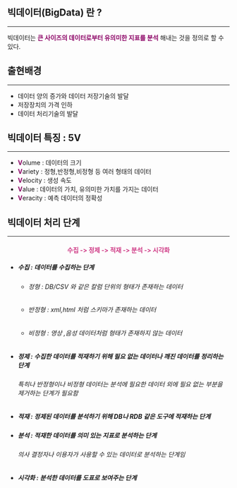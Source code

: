 ## 빅데이터(BigData) 란 ?
-----
빅데이터는 <b><span style="color:rgb(139, 0, 100)">큰 사이즈의 데이터로부터 유의미한 지표를 분석</span></b> 해내는 것을 정의로 할 수 있다.

## 출현배경
-----
- 데이터 양의 증가와 데이터 저장기술의 발달
- 저장장치의 가격 인하
- 데이터 처리기술의 발달

## 빅데이터 특징 : 5V
-----

- <b><span style="color:rgb(139, 0, 100)">V</span></b>olume : 데이터의 크기
-  <b><span style="color:rgb(139, 0, 100)">V</span></b>ariety : 정형,반정형,비정형 등 여러 형태의 데이터
-  <b><span style="color:rgb(139, 0, 100)">V</span></b>elocity : 생성 속도
- <b><span style="color:rgb(139, 0, 100)">V</span></b>alue : 데이터의 가치, 유의미한 가치를 가지는 데이터
- <b><span style="color:rgb(139, 0, 100)">V</span></b>eracity : 예측 데이터의 정확성

## 빅데이터 처리 단계
-----
<style type = "text/css">
#div1 {
text-align : center;
}
</style>

<div id = "div1">
 <h4><b><span style="color:rgb(207, 59, 134)">수집 -> 정제 -> 적재 -> 분석 -> 시각화</span></b></h4>
</div>

- <h5><b>수집 : 데이터를 수집하는 단계 </b></h5>

  -  <h6>정형 : DB/CSV 와 같은 칼럼 단위의 형태가 존재하는 데이터</h6>
  - <h6> 반정형 : xml,html 처럼 스키마가 존재하는 데이터</h6>
  - <h6>비정형 : 영상 ,음성 데이터처럼 형태가 존재하지 않는 데이터</h6>

- <h5><b>정제 : 수집한 데이터를 적재하기 위해 필요 없는 데이터나 깨진 데이터를 정리하는 단계</b></h5>
    <h6><i> 특히나 반정형이나 비정형 데이터는 분석에 필요한 데이터 외에 필요 없는 부분을 제거하는 단계가 필요함 </i></h6>

- <h5><b>적재 : 정제된 데이터를 분석하기 위해 DB나 RDB 같은 도구에 적재하는 단계</b></h5>

- <h5><b>분석 : 적재한 데이터를 의미 있는 지표로 분석하는 단계</b></h5>
   <h6><i>의사 결정자나 이용자가 사용할 수 있는 데이터로 분석하는 단계임</i></h6>

- <h5><b>시각화 : 분석한 데이터를 도표로 보여주는 단계</b></h5>
